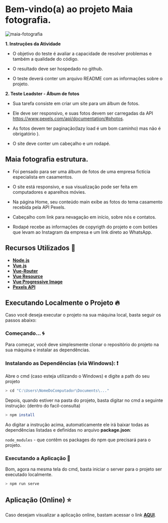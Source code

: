 # Bem-vindo(a) ao projeto Maia fotografia.

![maia-fotografia](https://user-images.githubusercontent.com/79880373/171748001-8ba08586-b8b4-4a20-a3c1-71b5cd1ad095.png)

**1. Instruções da Atividade**

- O objetivo do teste é avaliar a capacidade de resolver problemas e também a qualidade do código.

- O resultado deve ser hospedado no github.

- O teste deverá conter um arquivo README com as informações sobre o projeto.

**2. Teste Leadster - Álbum de fotos**

- Sua tarefa consiste em criar um site para um álbum de fotos.

- Ele deve ser responsivo, e suas fotos devem ser carregadas da API https://www.pexels.com/api/documentation/#photos.

- As fotos devem ter paginação(lazy load é um bom caminho) mas não é obrigatório ).

- O site deve conter um cabeçalho e um rodapé.

## Maia fotografia estrutura.

- Foi pensado para ser uma álbum de fotos de uma empresa fictícia especialista em casamentos.

- O site está responsivo, e sua visualização pode ser feita em computadores e aparelhos móvies.

- Na página Home, seu conteúdo main exibe as fotos do tema casamento recebida pela API Pexels.

- Cabeçalho com link para nevagação em início, sobre nós e contatos.

- Rodapé recebe as informações de copyrigth do projeto e com botões que levam ao Instagram da empresa e um link direto ao WhatsApp.

## Recursos Utilizados 🚀

* **[Node.js](https://nodejs.org/en/)**
* **[Vue.js](https://vuejs.org/)**
* **[Vue-Router](https://router.vuejs.org/)**
* **[Vue Resource](https://www.npmjs.com/package/vue-resource)**
* **[Vue Progressive Image](https://www.npmjs.com/package/vue-progressive-image)**
* **[Pexels API](https://www.pexels.com/pt-br/api/documentation/)**

## Executando Localmente o Projeto 🔥

Caso você deseja executar o projeto na sua máquina local, basta seguir os passos abaixo:

### Começando... 🌀

Para começar, você deve simplesmente clonar o repositório do projeto na sua máquina e instalar as dependências.

### Instalando as Dependências (via Windows): ❗️

Abre o cmd (caso esteja utilizando o Windows) e digite a path do seu projeto

```bash
> cd "C:\Users\NomeDoComputador\Documents\..."
```

Depois, quando estiver na pasta do projeto, basta digitar no cmd a seguinte instrução: (dentro do facil-consulta)

```bash
> npm install
```

Ao digitar a instrução acima, automaticamente ele irá baixar todas as dependências listadas e definidas no arquivo **package.json**:

`node_modules` - que contêm os packages do npm que precisará para o projeto.

### Executando a Aplicação 💨

Bom, agora na mesma tela do cmd, basta iniciar o server para o projeto ser executado localmente.

```bash
> npm run serve
```
## Aplicação (Online) ⭐️

Caso desejam visualizar a aplicação online, bastam acessar o link **[AQUI](https://facil-consulta.elielmaia.dev)**.
